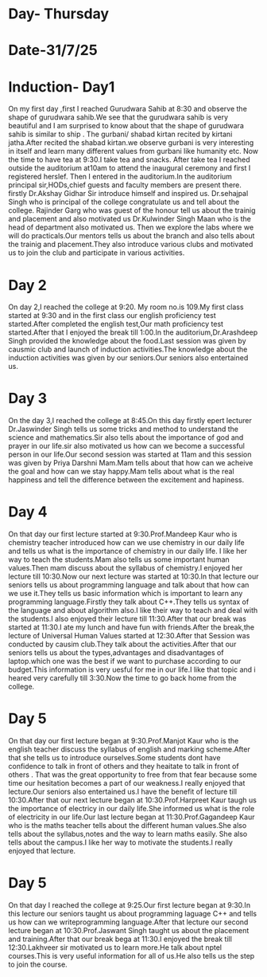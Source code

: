 # Day- Thursday
# Date-31/7/25
# Induction- Day1
On my first day ,first I reached Gurudwara Sahib at 8:30 and observe the shape of gurudwara sahib.We see that the gurudwara sahib is very beautiful and I am surprised to know about that the shape of gurudwara sahib is similar to ship .
The gurbani/ shabad kirtan recited by kirtani jatha.After recited the shabad kirtan.we observe gurbani is very interesting in itself and learn many different values from gurbani like humanity etc.
 Now the time to have tea at 9:30.I take tea and snacks.
 After take tea I reached outside the auditorium at10am to attend the inaugural ceremony and first I registered herslef.
Then I entered in the auditorium.In the auditorium principal sir,HODs,chief guests and faculty members are present there.
 firstly Dr.Akshay Gidhar Sir introduce himself and inspired us.
 Dr.sehajpal Singh who is  principal of the college congratulate us and tell about the college.
 Rajinder Garg who was guest of the honour tell us about the trainig and placement and also motivated us 
 Dr.Kulwinder Singh Maan who is the head of department also motivated us.
Then we explore the labs where we will do practicals.Our mentors tells us about the branch and also tells about the trainig and placement.They also introduce various clubs and motivated us to join the club and participate in various activities.
# Day 2
On day 2,I reached the college at 9:20. My room no.is 109.My first class started at 9:30 and in the first class our english proficiency test  started.After completed the english test,Our math proficiency test started.After that I enjoyed the break till 1:00.In the auditorium,Dr.Arashdeep Singh provided the knowledge about the food.Last session was given by causmic club and launch of induction activities.The knowledge about the induction activities was given by our seniors.Our seniors also entertained us.
# Day 3
On the day 3,I reached the college at 8:45.On this day firstly epert lecturer Dr.Jaswinder Singh  tells us some tricks and method to understand the science and mathematics.Sir also tells about the importance of god and prayer in our life.sir also motivated us how can we become a successful person in our life.Our second session was started at 11am and this session was given by Priya Darshni Mam.Mam tells about that how can we acheive the goal and how can we stay happy.Mam tells about what is the real happiness and tell the difference between the excitement and hapiness.
# Day 4
On that day our first lecture started at 9:30.Prof.Mandeep Kaur who is chemistry teacher introduced how can we use chemistry in our daily life and tells us what is the importance of chemistry in our daily life. I like her way to teach the students.Mam also tells us some important human values.Then mam discuss about the syllabus of chemistry.I enjoyed her lecture till 10:30.Now our next lecture was started at 10:30.In that lecture our seniors tells us about programming language and talk about that how can we use it.They tells us basic information which is important to learn any programming language.Firstly they talk about C++.They tells us syntax of the language and about algorithm also.I like their way to teach and deal with the students.I also enjoyed their lecture till 11:30.After that our break was started at 11:30.I ate my lunch and have fun with friends.After the break,the lecture of Universal Human Values started at 12:30.After that Session was conducted by causim club.They talk about the activities.After that our seniors tells us about the types,advantages and disadvantages of laptop.which one was the best if we want to purchase according to our budget.This information is very uesful for me in our life.I like that topic and i heared very carefully till 3:30.Now the time to go back home from the college.
# Day 5
On that day our first lecture began at 9:30.Prof.Manjot Kaur who is the english teacher discuss the syllabus of english and marking scheme.After that she tells us to introduce ourselves.Some students dont have confidence to talk in front of others and they heaitate to talk in front of others . That was the great opportunity to free from that fear because some time our hesitation becomes a part of our weakness.I really enjoyed that lecture.Our seniors also entertained us.I have the benefit of lecture till 10:30.After that our next lecture began at 10:30.Prof.Harpreet Kaur taugh us the importance of electricy in our daily life.She informed us what is the role of electricity in our life.Our last lecture began at 11:30.Prof.Gagandeep Kaur who is the maths teacher tells about the different human values.She also tells about the syllabus,notes and the way to learn maths easily. She also tells about the campus.I like her way to motivate the students.I really enjoyed that lecture.
# Day 5
On that day I reached the college at 9:25.Our first lecture began at 9:30.In this lecture our seniors taught us about programming laguage C++ and tells us how can we writeprogramming language.After that lecture our second lecture began at 10:30.Prof.Jaswant Singh taught us about the placement and training.After that our break bega at 11:30.I enjoyed the break till 12:30.Lakhveer sir motivated us to learn more.He talk about nptel courses.This is very useful information for all of us.He also tells us the step to join the course.
